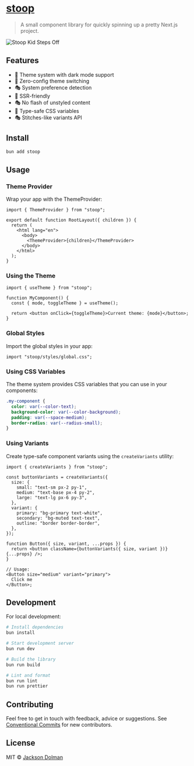 # [stoop](https://github.com/dolmios/stoop)

> A small component library for quickly spinning up a pretty Next.js project.

![Stoop Kid Steps Off](https://nomeatballs.files.wordpress.com/2012/08/stoop-kid-steps-off.png)

## Features

- 🎨 Theme system with dark mode support
- 🎯 Zero-config theme switching
- 🎭 System preference detection
- 🎪 SSR-friendly
- 🎭 No flash of unstyled content
- 🎨 Type-safe CSS variables
- 🎭 Stitches-like variants API

## Install

```sh
bun add stoop
```

## Usage

### Theme Provider

Wrap your app with the ThemeProvider:

```tsx
import { ThemeProvider } from "stoop";

export default function RootLayout({ children }) {
  return (
    <html lang="en">
      <body>
        <ThemeProvider>{children}</ThemeProvider>
      </body>
    </html>
  );
}
```

### Using the Theme

```tsx
import { useTheme } from "stoop";

function MyComponent() {
  const { mode, toggleTheme } = useTheme();

  return <button onClick={toggleTheme}>Current theme: {mode}</button>;
}
```

### Global Styles

Import the global styles in your app:

```tsx
import "stoop/styles/global.css";
```

### Using CSS Variables

The theme system provides CSS variables that you can use in your components:

```css
.my-component {
  color: var(--color-text);
  background-color: var(--color-background);
  padding: var(--space-medium);
  border-radius: var(--radius-small);
}
```

### Using Variants

Create type-safe component variants using the `createVariants` utility:

```tsx
import { createVariants } from "stoop";

const buttonVariants = createVariants({
  size: {
    small: "text-sm px-2 py-1",
    medium: "text-base px-4 py-2",
    large: "text-lg px-6 py-3",
  },
  variant: {
    primary: "bg-primary text-white",
    secondary: "bg-muted text-text",
    outline: "border border-border",
  },
});

function Button({ size, variant, ...props }) {
  return <button className={buttonVariants({ size, variant })} {...props} />;
}

// Usage:
<Button size="medium" variant="primary">
  Click me
</Button>;
```

## Development

For local development:

```sh
# Install dependencies
bun install

# Start development server
bun run dev

# Build the library
bun run build

# Lint and format
bun run lint
bun run prettier
```

## Contributing

Feel free to get in touch with feedback, advice or suggestions. See [Conventional Commits](https://gist.github.com/dolmios/0e33c579a500d87fc6f44df6cde97259) for new contributors.

## License

MIT © [Jackson Dolman](https://github.com/dolmios)
